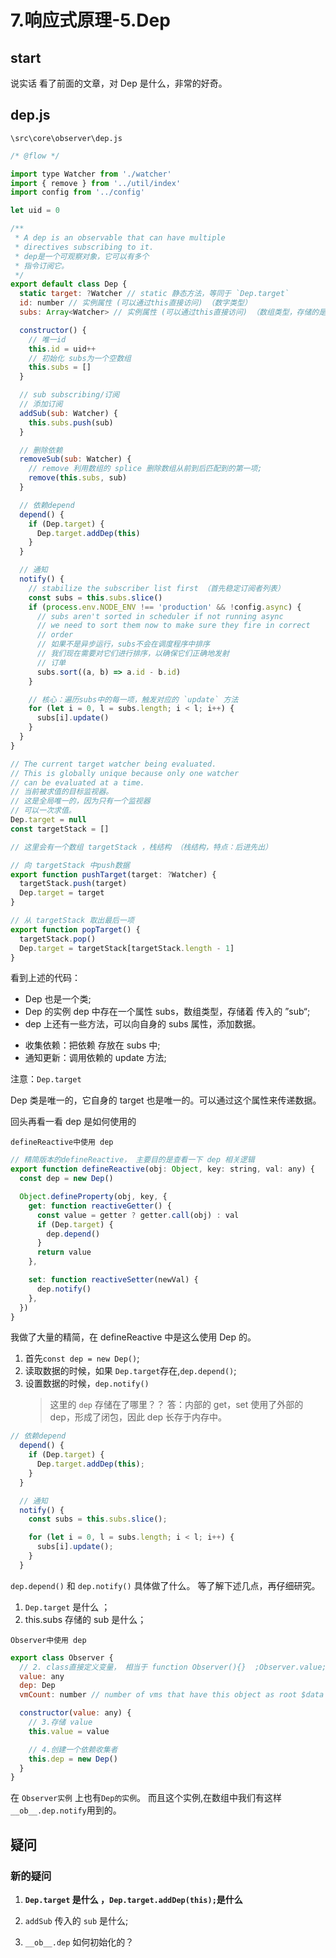 # 7.响应式原理-5.Dep

## start

说实话 看了前面的文章，对 Dep 是什么，非常的好奇。

## dep.js

`\src\core\observer\dep.js`

```js
/* @flow */

import type Watcher from './watcher'
import { remove } from '../util/index'
import config from '../config'

let uid = 0

/**
 * A dep is an observable that can have multiple
 * directives subscribing to it.
 * dep是一个可观察对象，它可以有多个
 * 指令订阅它。
 */
export default class Dep {
  static target: ?Watcher // static 静态方法，等同于 `Dep.target`
  id: number // 实例属性 (可以通过this直接访问) （数字类型）
  subs: Array<Watcher> // 实例属性 (可以通过this直接访问) （数组类型，存储的是Watcher）

  constructor() {
    // 唯一id
    this.id = uid++
    // 初始化 subs为一个空数组
    this.subs = []
  }

  // sub subscribing/订阅
  // 添加订阅
  addSub(sub: Watcher) {
    this.subs.push(sub)
  }

  // 删除依赖
  removeSub(sub: Watcher) {
    // remove 利用数组的 splice 删除数组从前到后匹配到的第一项;
    remove(this.subs, sub)
  }

  // 依赖depend
  depend() {
    if (Dep.target) {
      Dep.target.addDep(this)
    }
  }

  // 通知
  notify() {
    // stabilize the subscriber list first （首先稳定订阅者列表）
    const subs = this.subs.slice()
    if (process.env.NODE_ENV !== 'production' && !config.async) {
      // subs aren't sorted in scheduler if not running async
      // we need to sort them now to make sure they fire in correct
      // order
      // 如果不是异步运行，subs不会在调度程序中排序
      // 我们现在需要对它们进行排序，以确保它们正确地发射
      // 订单
      subs.sort((a, b) => a.id - b.id)
    }

    // 核心：遍历subs中的每一项，触发对应的 `update` 方法
    for (let i = 0, l = subs.length; i < l; i++) {
      subs[i].update()
    }
  }
}

// The current target watcher being evaluated.
// This is globally unique because only one watcher
// can be evaluated at a time.
// 当前被求值的目标监视器。
// 这是全局唯一的，因为只有一个监视器
// 可以一次求值。
Dep.target = null
const targetStack = []

// 这里会有一个数组 targetStack ，栈结构 （栈结构，特点：后进先出）

// 向 targetStack 中push数据
export function pushTarget(target: ?Watcher) {
  targetStack.push(target)
  Dep.target = target
}

// 从 targetStack 取出最后一项
export function popTarget() {
  targetStack.pop()
  Dep.target = targetStack[targetStack.length - 1]
}
```

看到上述的代码：

- Dep 也是一个类;
- Dep 的实例 dep 中存在一个属性 subs，数组类型，存储着 传入的 ”sub“;
- dep 上还有一些方法，可以向自身的 subs 属性，添加数据。

* 收集依赖：把依赖 存放在 subs 中;
* 通知更新：调用依赖的 update 方法;

注意：`Dep.target`

Dep 类是唯一的，它自身的 target 也是唯一的。可以通过这个属性来传递数据。

回头再看一看 dep 是如何使用的

`defineReactive中使用 dep`

```js
// 精简版本的defineReactive， 主要目的是查看一下 dep 相关逻辑
export function defineReactive(obj: Object, key: string, val: any) {
  const dep = new Dep()

  Object.defineProperty(obj, key, {
    get: function reactiveGetter() {
      const value = getter ? getter.call(obj) : val
      if (Dep.target) {
        dep.depend()
      }
      return value
    },

    set: function reactiveSetter(newVal) {
      dep.notify()
    },
  })
}
```

我做了大量的精简，在 defineReactive 中是这么使用 Dep 的。

1. 首先`const dep = new Dep()`;
2. 读取数据的时候，如果 `Dep.target`存在,`dep.depend()`;
3. 设置数据的时候，`dep.notify()`
   > 这里的 `dep` 存储在了哪里？？
   > 答：内部的 get，set 使用了外部的 dep，形成了闭包，因此 dep 长存于内存中。

```js
// 依赖depend
  depend() {
    if (Dep.target) {
      Dep.target.addDep(this);
    }
  }

  // 通知
  notify() {
    const subs = this.subs.slice();

    for (let i = 0, l = subs.length; i < l; i++) {
      subs[i].update();
    }
  }
```

`dep.depend()` 和 `dep.notify()` 具体做了什么。
等了解下述几点，再仔细研究。

1. `Dep.target` 是什么 ；
2. this.subs 存储的 sub 是什么；

`Observer中使用 dep`

```js
export class Observer {
  // 2. class直接定义变量， 相当于 function Observer(){}  ;Observer.value;Observer.dep; Observer.vmCount;
  value: any
  dep: Dep
  vmCount: number // number of vms that have this object as root $data

  constructor(value: any) {
    // 3.存储 value
    this.value = value

    // 4.创建一个依赖收集者
    this.dep = new Dep()
  }
}
```

在 `Observer实例` 上也有`Dep的实例`。
而且这个实例,在数组中我们有这样`__ob__.dep.notify`用到的。

## 疑问

### 新的疑问

1. **`Dep.target` 是什么 ，`Dep.target.addDep(this);`是什么**

2. `addSub` 传入的 `sub` 是什么;

3. `__ob__.dep` 如何初始化的？
